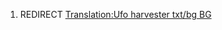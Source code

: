 1.  REDIRECT [Translation:Ufo harvester txt/bg
    BG](Translation:Ufo_harvester_txt/bg_BG "wikilink")